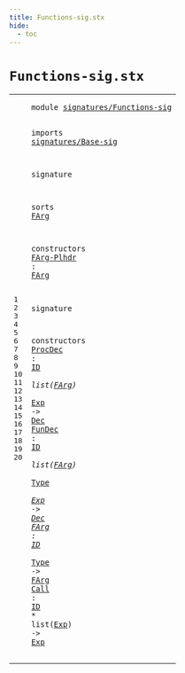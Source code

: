```yaml
---
title: Functions-sig.stx
hide:
  - toc
---
```


# `Functions-sig.stx`



[pdmosses/metaborg-tiger/org.metaborg.lang.tiger.statix/src-gen/statix/signatures/Functions-sig.stx]: https://github.com/pdmosses/metaborg-tiger/blob/master/org.metaborg.lang.tiger.statix/src-gen/statix/signatures/Functions-sig.stx "The source file on GitHub"

<div class="stx"><table class="highlighttable"><tbody><tr><td class="linenos"><div class="linenodiv"><pre><span></span>1
2
3
4
5
6
7
8
9
10
11
12
13
14
15
16
17
18
19
20
</pre></div></td>
<td class="code"><pre><code><span class="keyword">module</span> <a href="../Tiger-sig.stx/#signatures/Functions-sig_194_218" id="signatures/Functions-sig_7_31" title="Referenced at ../Tiger-sig.stx line 10"><span class="token sort_ModuleID">signatures/Functions-sig</span></a>

<span class="keyword">imports</span>
  <a href="../Base-sig.stx/#signatures/Base-sig_7_26" id="signatures/Base-sig_43_62" title="Defined at ../Base-sig.stx line 1"><span class="token sort_ModuleID">signatures/Base-sig</span></a>

<span class="keyword">signature</span>

  <span class="keyword">sorts</span>
    <span class="cons_SortDecl"><a href="#FArg_125_129" id="FArg_87_91" title="Referenced at line 12, 17, 18, 19; ../../../../trans/static-semantics.stx line 253"><span class="token sort_ModuleID">FArg</span></a></span>

  <span class="keyword">constructors</span>
    <a href="../../../../trans/static-semantics.stx/#FArg-Plhdr_12790_12800" id="FArg-Plhdr_112_122" title="Referenced at ../../../../trans/static-semantics.stx line 529"><span class="token sort_ModuleID">FArg-Plhdr</span></a> <span class="operator">:</span> <span class="cons_SimpleSort"><a href="#FArg_87_91" id="FArg_125_129" title="Defined at line 9"><span class="token sort_ModuleID">FArg</span></a></span>

<span class="keyword">signature</span>

  <span class="keyword">constructors</span>
    <a href="../../../../trans/static-semantics.stx/#ProcDec_5286_5293" id="ProcDec_161_168" title="Referenced at ../../../../trans/static-semantics.stx line 238"><span class="token sort_ModuleID">ProcDec</span></a> <span class="operator">:</span> <span class="cons_SimpleSort"><a href="../Base-sig.stx/#ID_104_106" id="ID_171_173" title="Defined at ../Base-sig.stx line 13"><span class="token sort_ModuleID">ID</span></a></span> <span class="operator">*</span> <span class="keyword">list</span><span class="operator">(</span><span class="cons_SimpleSort"><a href="#FArg_87_91" id="FArg_181_185" title="Defined at line 9"><span class="token sort_ModuleID">FArg</span></a></span><span class="operator">)</span> <span class="operator">*</span> <span class="cons_SimpleSort"><a href="../Base-sig.stx/#Exp_68_71" id="Exp_189_192" title="Defined at ../Base-sig.stx line 9"><span class="token sort_ModuleID">Exp</span></a></span> <span class="operator">-&gt;</span> <span class="cons_SimpleSort"><a href="../Base-sig.stx/#Dec_60_63" id="Dec_196_199" title="Defined at ../Base-sig.stx line 8"><span class="token sort_ModuleID">Dec</span></a></span>
    <a href="../../../../trans/static-semantics.stx/#FunDec_5492_5498" id="FunDec_204_210" title="Referenced at ../../../../trans/static-semantics.stx line 244"><span class="token sort_ModuleID">FunDec</span></a> <span class="operator">:</span> <span class="cons_SimpleSort"><a href="../Base-sig.stx/#ID_104_106" id="ID_213_215" title="Defined at ../Base-sig.stx line 13"><span class="token sort_ModuleID">ID</span></a></span> <span class="operator">*</span> <span class="keyword">list</span><span class="operator">(</span><span class="cons_SimpleSort"><a href="#FArg_87_91" id="FArg_223_227" title="Defined at line 9"><span class="token sort_ModuleID">FArg</span></a></span><span class="operator">)</span> <span class="operator">*</span> <span class="cons_SimpleSort"><a href="../Base-sig.stx/#Type_87_91" id="Type_231_235" title="Defined at ../Base-sig.stx line 11"><span class="token sort_ModuleID">Type</span></a></span> <span class="operator">*</span> <span class="cons_SimpleSort"><a href="../Base-sig.stx/#Exp_68_71" id="Exp_238_241" title="Defined at ../Base-sig.stx line 9"><span class="token sort_ModuleID">Exp</span></a></span> <span class="operator">-&gt;</span> <span class="cons_SimpleSort"><a href="../Base-sig.stx/#Dec_60_63" id="Dec_245_248" title="Defined at ../Base-sig.stx line 8"><span class="token sort_ModuleID">Dec</span></a></span>
    <a href="../../../../trans/static-semantics.stx/#FArg_5900_5904" id="FArg_253_257" title="Referenced at ../../../../trans/static-semantics.stx line 256"><span class="token sort_ModuleID">FArg</span></a> <span class="operator">:</span> <span class="cons_SimpleSort"><a href="../Base-sig.stx/#ID_104_106" id="ID_260_262" title="Defined at ../Base-sig.stx line 13"><span class="token sort_ModuleID">ID</span></a></span> <span class="operator">*</span> <span class="cons_SimpleSort"><a href="../Base-sig.stx/#Type_87_91" id="Type_265_269" title="Defined at ../Base-sig.stx line 11"><span class="token sort_ModuleID">Type</span></a></span> <span class="operator">-&gt;</span> <span class="cons_SimpleSort"><a href="#FArg_87_91" id="FArg_273_277" title="Defined at line 9"><span class="token sort_ModuleID">FArg</span></a></span>
    <a href="../../../../trans/static-semantics.stx/#Call_6022_6026" id="Call_282_286" title="Referenced at ../../../../trans/static-semantics.stx line 262"><span class="token sort_ModuleID">Call</span></a> <span class="operator">:</span> <span class="cons_SimpleSort"><a href="../Base-sig.stx/#ID_104_106" id="ID_289_291" title="Defined at ../Base-sig.stx line 13"><span class="token sort_ModuleID">ID</span></a></span> <span class="operator">*</span> <span class="keyword">list</span><span class="operator">(</span><span class="cons_SimpleSort"><a href="../Base-sig.stx/#Exp_68_71" id="Exp_299_302" title="Defined at ../Base-sig.stx line 9"><span class="token sort_ModuleID">Exp</span></a></span><span class="operator">)</span> <span class="operator">-&gt;</span> <span class="cons_SimpleSort"><a href="../Base-sig.stx/#Exp_68_71" id="Exp_307_310" title="Defined at ../Base-sig.stx line 9"><span class="token sort_ModuleID">Exp</span></a></span>
</code></pre></td></tr></tbody></table></div>